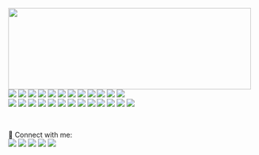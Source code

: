 <!-- ![Abel's github stats](https://github-readme-stats.vercel.app/api?username=Abel-Blue&count_private=false&show_icons=true&theme=synthwave&hide_rank=false&include_all_commits=true)

[![Top Langs](https://github-readme-stats.vercel.app/api/top-langs/?username=Abel-Blue&layout=compact)](https://github.com/Abel-Blue/github-readme-stats)

### Connect with me

<a href="https://www.linkedin.com/in/abel-mitiku-2b95bb215/" target="_blank"><img src="https://img.icons8.com/color/344/linkedin.png" alt="Abel Linkedin" style="width:42px;height:42px;"></a> &nbsp; &nbsp; &nbsp; &nbsp; &nbsp;
<a href="https://medium.com/@Abel-Blue" target="_blank"><img src="https://img.icons8.com/color-glass/344/medium-logo.png" alt="Abel Instagram" style="width:43px;height:43px;"></a> &nbsp; &nbsp; &nbsp; &nbsp; &nbsp;
<br /> -->

<!--  -->

<p>
  <img align="left" width="490" height="165" src="https://github-readme-stats.vercel.app/api?username=Abel-Blue&show_icons=true&hide_border=false&line_height=20&title_color=f29fff&icon_color=1b96c9&theme=synthwave&show_owner=true"/>
  
  <p>
    <img src="https://img.shields.io/badge/PostgreSQL-316192?style=for-the-badge&logo=postgresql&logoColor=white"/>
    <img src="https://img.shields.io/badge/-Visual%20Studio%20Code-23A9F2?style=flat-square&logo=Visual%20Studio%20Code&logoColor=white"/>
    <img src="https://img.shields.io/badge/-Github-181717?style=flat-square&logo=GitHub&logoColor=white"/>
    <img src="https://img.shields.io/badge/-Git-F44D27?style=flat-square&logo=Git&logoColor=white"/>
    <img src="https://img.shields.io/badge/-NPM-CB3837?style=flat-square&logo=NPM&logoColor=white"/>
    <img src="https://img.shields.io/badge/Heroku-430098?style=for-the-badge&logo=heroku&logoColor=white"/>
    <img src="https://img.shields.io/badge/-Apache-D22128?style=flat-square&logo=Apache&logoColor=white"/>
    <img src="https://img.shields.io/badge/Amazon_AWS-232F3E?style=for-the-badge&logo=amazon-aws&logoColor=white"/>
    <img src="https://img.shields.io/badge/-Slack-E01563?style=flat-square&logo=Slack&logoColor=white"/>
    <img src="https://img.shields.io/badge/-Sketch-FA6400?style=flat-square&logo=Sketch&logoColor=white"/>
    <img src="https://img.shields.io/badge/-MySQL-F29111?style=flat-square&logo=MySQL&logoColor=white"/>
    <img src="https://img.shields.io/badge/-Notion-000000?style=flat-square&logo=Notion&logoColor=white"/><br/>
    <img src="https://img.shields.io/badge/-Vue.js-42B883?style=flat-square&logo=Vue.js&logoColor=white"/>
    <img src="https://img.shields.io/badge/-Laravel-F55247?style=flat-square&logo=Laravel&logoColor=white"/>
    <img src="https://img.shields.io/badge/-Lumen-E74430?style=flat-square&logo=Lumen&logoColor=white"/>
    <img src="https://img.shields.io/badge/-Storybook-FF4785?style=flat-square&logo=Storybook&logoColor=white"/>
    <img src="https://img.shields.io/badge/-WebPack-1C78C0?style=flat-square&logo=WebPack&logoColor=white"/>
    <img src="https://img.shields.io/badge/-ESLint-4B32C3?style=flat-square&logo=ESLint&logoColor=white"/>
    <img src="https://img.shields.io/badge/-HTML5-E34F26?style=flat-square&logo=HTML5&logoColor=white"/>
    <img src="https://img.shields.io/badge/-CSS3-1572B6?style=flat-square&logo=CSS3&logoColor=white"/>
    <img src="https://img.shields.io/badge/-Debian-A80030?style=flat-square&logo=Debian&logoColor=white"/>
    <img src="https://img.shields.io/badge/-Google%20Cloud-4285F4?style=flat-square&logo=Google%20Cloud&logoColor=white"/>
    <img src="https://img.shields.io/badge/-OVH%20Cloud-123F6D?style=flat-square&logo=OVH&logoColor=white"/>
    <img src="https://img.shields.io/badge/-Codacy-222F29?style=flat-square&logo=Codacy&logoColor=white"/>
    <img src="https://img.shields.io/badge/Linux-FCC624?style=for-the-badge&logo=linux&logoColor=black"/>
    
  </p>
</p>
<br/>
<p>
  📣 Connect with me: <br/>
  <!-- <a href="mailto:contact@daniels-roth-stan.fr?subject=[GitHub]%20🔥%20Prise%20de%20contact&body=Bonjour%20Stan%2C%0A%0AJe%20viens%20vers%20toi%20aujourd%27hui%20apr%C3%A8s%20avoir%20vu%20ton%20profil%20GitHub%20pour%20..."><img src="https://img.shields.io/badge/e‑mail-D14836.svg?style=for-the-badge&logo=GMail&logoColor=white"/></a> -->
  <a href="https://www.linkedin.com/in/abel-mitiku-2b95bb215/"><img src="https://img.shields.io/badge/linkedin-0077B5.svg?style=for-the-badge&logo=linkedin&logoColor=white"/></a>
  <a href="https://medium.com/@Abel-Blue"><img src="https://img.shields.io/badge/Medium-12100E?style=for-the-badge&logo=medium&logoColor=white"/></a>
  <a href="https://www.instagram.com/abelmitiku.c"><img src="https://img.shields.io/badge/instagram-E4405F.svg?style=for-the-badge&logo=instagram&logoColor=white"/></a>
  <a href="https://twitch.tv/"><img src="https://img.shields.io/badge/twitch-9146FF.svg?style=for-the-badge&logo=twitch&logoColor=white"/></a>
  <a href="https://twitter.com/"><img src="https://img.shields.io/badge/twitter-1DA1F2.svg?style=for-the-badge&logo=twitter&logoColor=white"/></a>
  
  
</p>
<!-- <p>
  🎶Now playing ...🎶<br/>
  <a href="http://spotify-informer.daniels-roth-stan.fr/">
    <img height="75" src="http://spotify-informer.daniels-roth-stan.fr/api"/>
  </a><br/>
  <a href="https://github.com/MrStanDu33/spotify-informer"><img src="https://img.shields.io/badge/built%20with%20MrStanDu33%2Fspotify‑informer-1ED760.svg?style=flat-square&logo=spotify&logoColor=white"/></a><br/>
</p> -->

<!-- <img src="http://views.whatilearened.today/views/github/MrStanDu33/views.svg"/>
<h3>⚡️ Partenaire de vos projets ⚡️</h3><br/>
<p>
  🧔 Moi c'est <bold>Stan</bold>. 23 ans, barbu et un amateur de code et de 🍺.<br/>
  💼 J'habite à <a href="https://www.google.com/maps?q=bordeaux">Bordeaux</a>, en France.<br/>
  💻 Développeur Web <bold>T-Shaped</bold><em>(<a href="https://letslearnabout.net/blog/what-it-is-a-t-shaped-developer-and-why-you-should-be-one">?</a>)</em> <bold><a href="https://vuejs.org">Vue.js</a></bold> × <bold><a href="https://laravel.com">Laravel</a></bold>.<br/>
  🎥 Je fais de temps en temps des lives sur <a href="https://twitch.tv/mrstandu33">Twitch</a>, vous pourrez me voir développer des projets Open Source. <br/>
  🎓 Mentor sur la plateforme <a href="https://github.com/OpenClassrooms">@OpenClassrooms</a> depuis 4 ans
</p>
<p>
  🔗 Vous souhaitez me contacter ? Alors envoyez-moi un <a href="mailto:contact@daniels-roth-stan.fr?subject=[GitHub]%20🔥%20Prise%20de%20contact&body=Bonjour%20Stan%2C%0A%0AJe%20viens%20vers%20toi%20aujourd%27hui%20apr%C3%A8s%20avoir%20vu%20ton%20profil%20GitHub%20pour%20...">mail</a>, ou passez par mon <a href="https://daniels-roth-stan.fr">site</a> !
</p><br/> -->

<!-- <details>
  <summary>Quelques statistiques ...</summary><br/>

<!--START_SECTION:waka

![Profile Views](http://img.shields.io/badge/Profile%20Views-187-blue)

**🐱 My GitHub Data**

> 🏆 44 Contributions in the Year 2022
>
> 📦 2.5 MB Used in GitHub's Storage
>
> 💼 Opted to Hire
>
> 📜 26 Public Repositories
>
> 🔑 10 Private Repositories
>
> **I'm a Night 🦉**

```text
🌞 Morning    37 commits     ███░░░░░░░░░░░░░░░░░░░░░░   14.12%
🌆 Daytime    88 commits     ████████░░░░░░░░░░░░░░░░░   33.59%
🌃 Evening    80 commits     ███████░░░░░░░░░░░░░░░░░░   30.53%
🌙 Night      57 commits     █████░░░░░░░░░░░░░░░░░░░░   21.76%

```

📅 **I'm Most Productive on Wednesday**

```text
Monday       30 commits     ██░░░░░░░░░░░░░░░░░░░░░░░   11.45%
Tuesday      40 commits     ███░░░░░░░░░░░░░░░░░░░░░░   15.27%
Wednesday    56 commits     █████░░░░░░░░░░░░░░░░░░░░   21.37%
Thursday     43 commits     ████░░░░░░░░░░░░░░░░░░░░░   16.41%
Friday       31 commits     ███░░░░░░░░░░░░░░░░░░░░░░   11.83%
Saturday     27 commits     ██░░░░░░░░░░░░░░░░░░░░░░░   10.31%
Sunday       35 commits     ███░░░░░░░░░░░░░░░░░░░░░░   13.36%

```

📊 **This Week I Spent My Time On**

```text
⌚︎ Time Zone: Europe/Paris

💬 Programming Languages:
JavaScript               11 hrs 29 mins      █████████████████████░░░░   86.18%
Other                    38 mins             █░░░░░░░░░░░░░░░░░░░░░░░░   4.86%
JSON                     38 mins             █░░░░░░░░░░░░░░░░░░░░░░░░   4.85%
PHP                      14 mins             ░░░░░░░░░░░░░░░░░░░░░░░░░   1.78%
YAML                     12 mins             ░░░░░░░░░░░░░░░░░░░░░░░░░   1.51%

🔥 Editors:
VS Code                  13 hrs 4 mins       ████████████████████████░   98.08%
Bash                     15 mins             ░░░░░░░░░░░░░░░░░░░░░░░░░   1.92%

💻 Operating System:
Linux                    13 hrs 19 mins      █████████████████████████   100.0%

```

**I Mostly Code in PHP**

```text
PHP                      10 repos            ████████░░░░░░░░░░░░░░░░░   34.48%
HTML                     6 repos             █████░░░░░░░░░░░░░░░░░░░░   20.69%
JavaScript               5 repos             ████░░░░░░░░░░░░░░░░░░░░░   17.24%
Vue                      4 repos             ███░░░░░░░░░░░░░░░░░░░░░░   13.79%
CSS                      3 repos             ██░░░░░░░░░░░░░░░░░░░░░░░   10.34%

```

Last Updated on 18/01/2022

END_SECTION:waka
</details> -->
